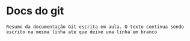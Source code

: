 # Docs do git

    Resumo da documentação Git escrita em aula. O texto continua sendo escrito na mesma linha ate que deixe uma linha em branco


